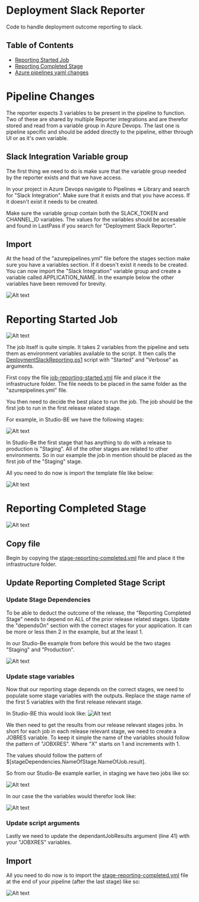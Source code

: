 # Deployment Slack Reporter
Code to handle deployment outcome reporting to slack.


## Table of Contents
- [Reporting Started Job](#Reporting-Started-Job)
- [Reporting Completed Stage](#Reporting-Completed-Stage)
- [Azure pipelines yaml changes](#Pipeline-Changes)

# Pipeline Changes
The reporter expects 3 variables to be present in the pipeline to function. Two of these are shared by multiple Reporter integrations and are therefor stored and read from a variable group in Azure Devops. The last one is pipeline specific and should be added directly to the pipeline, either through UI or as it's own variable.

## Slack Integration Variable group
The first thing we need to do is make sure that the variable group needed by the reporter exists and that we have access.

In your project in Azure Devops navigate to Pipelines => Library and search for "Slack Integration". 
Make sure that it exists and that you have access. If it doesn't exist it needs to be created.

Make sure the variable group contain both the SLACK_TOKEN and CHANNEL_ID variables. The values for the variables should be accesable and found in LastPass if you search for "Deployment Slack Reporter".

## Import
At the head of the "azurepipelines.yml" file before the stages section make sure you have a variables section. If it doesn't exist it needs to be created. You can now import the "Slack Integration" variable group and create a variable called APPLICATION_NAME. In the example below the other variables have been removed for brevity.

![Alt text](image-9.png)

<!-- ### APPLICATION_NAME
The name of the application used when reporting to slack.

### SLACK_TOKEN
Token used authenticate the slack api requests.

### CHANNEL_ID
The id of the channel the Reporter is to post to. 
The #Releases channel is to be used, but for testing purposes the channel id of any given channel can be found bla bla bla. You then need to invite the slack application into the channel to be able to post to it.  -->


# Reporting Started Job
![Alt text](image.png)

The job itself is quite simple. It takes 2 variables from the pipeline and sets them as environment variables available to the script. It then calls the [DeploymentSlackReporting.ps1](./DeploymentSlackReporting.ps1) script with "Started" and "Verbose" as arguments.

First copy the file [job-reporting-started.yml](./job-reporting-started.yml) file and place it the infrastructure folder. The file needs to be placed in the same folder as the "azurepipelines.yml" file.

You then need to decide the best place to run the job. The job should be the first job to run in the first release related stage.

For example, in Studio-BE we have the following stages:

![Alt text](image-1.png)

In Studio-Be the first stage that has anything to do with a release to production is "Staging". All of the other stages are related to other environments.
So in our example the job in mention should be placed as the first job of the "Staging" stage.
<!-- Alternatively you could move it into it's own stage and run it prior to the "Staging" stage. -->

All you need to do now is import the template file like below:

![Alt text](image-8.png)


# Reporting Completed Stage
![Alt text](image-2.png)

## Copy file
Begin by copying the [stage-reporting-completed.yml](./stage-reporting-completed.yml) file and place it the infrastructure folder.

## Update Reporting Completed Stage Script
### Update Stage Dependencies
To be able to deduct the outcome of the release, the "Reporting Completed Stage" needs to depend on ALL of the prior release related stages. Update the "dependsOn" section with the correct stages for your application. It can be more or less then 2 in the example, but at the least 1.

In our Studio-Be example from before this would be the two stages "Staging" and "Production".

![Alt text](image-6.png)

### Update stage variables
Now that our reporting stage depends on the correct stages, we need to populate some stage variables with the outputs. Replace the stage name of the first 5 variables with the first release relevant stage. 

In Studio-BE this would look like:
![Alt text](image-7.png)

We then need to get the results from our release relevant stages jobs. In short for each job in each release relevant stage, we need to create a JOBRES variable. To keep it simple the name of the variables should follow the pattern of "JOBXRES". Where "X" starts on 1 and increments with 1.

The values should follow the pattern of $[stageDependencies.NameOfStage.NameOfJob.result].

So from our Studio-Be example earlier, in staging we have two jobs like so:

![Alt text](image-4.png)

In our case the the variables would therefor look like:

![Alt text](image-5.png)

<!-- The second part to this is reading outputs from the dependant stages. The first part is variables constructed and outputed by the [job-reporting-started.yml](./job-reporting-started.yml) job. These are all reused to save time and processing. If they would be missing or empty for some reason they would be recreated by the script. -->

### Update script arguments

Lastly we need to update the dependantJobResults argument (line 41) with your "JOBXRES" variables.

## Import
All you need to do now is to import the [stage-reporting-completed.yml](./stage-reporting-completed.yml) file at the end of your pipeline (after the last stage) like so:

![Alt text](image-10.png)


<!-- ### Reporting started job
This job is the initial reporting job and will create and post a message to slack with the "in progress" status.
In the background it creates and stores multiple pipeline variables for later use. The response contains a "thread_ts" wich acts an identifier for the "Reporting completed" stage.

### Reporting completed stage
This stage updates the previous slack message with the outcome. It has multiple dependencies on the release related stages and jobs to be able to deduct the correct outcome.

### Azure pipelines yaml changes
The addition of variables/variable groups and yaml template imports. -->
